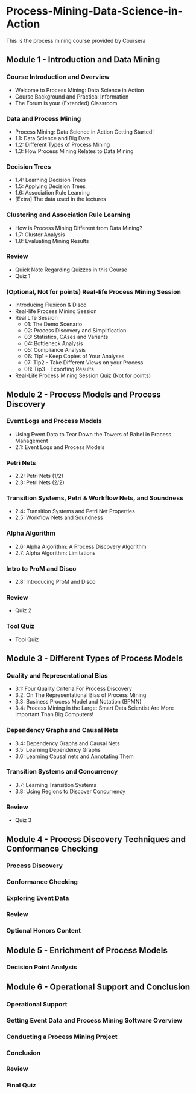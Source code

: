 # Process-Mining-Data-Science-in-Action
This is the process mining course provided by Coursera


## Module 1 - Introduction and Data Mining 
### Course Introduction and Overview
- Welcome to Process Mining: Data Science in Action
- Course Background and Practical Information
- The Forum is your (Extended) Classroom

### Data and Process Mining
- Process Mining: Data Science in Action Getting Started!
- 1.1: Data Science and Big Data
- 1.2: Different Types of Process Mining
- 1.3: How Process Mining Relates to Data Mining

### Decision Trees
- 1.4: Learning Decision Trees
- 1.5: Applying Decision Trees
- 1.6: Association Rule Leanring
- [Extra] The data used in the lectures

### Clustering and Association Rule Learning
- How is Process Mining Different from Data Mining?
- 1.7: Cluster Analysis
- 1.8: Evaluating Mining Results

### Review
- Quick Note Regarding Quizzes in this Course
- Quiz 1

### (Optional, Not for points) Real-life Process Mining Session
- Introducing Fluxicon & Disco
- Real-life Process Mining Session
- Real Life Session
  - 01: The Demo Scenario
  - 02: Process Discovery and Simplification
  - 03: Statistics, CAses and Variants
  - 04: Bottleneck Analysis
  - 05: Compliance Analysis
  - 06: Tip1 - Keep Copies of Your Analyses
  - 07: Tip2 - Take Different Views on your Process
  - 08: Tip3 - Exporting Results
- Real-Life Process Mining Session Quiz (Not for points)


## Module 2 - Process Models and Process Discovery 
### Event Logs and Process Models
- Using Event Data to Tear Down the Towers of Babel in Process Management
- 2.1: Event Logs and Process Models

### Petri Nets
- 2.2: Petri Nets (1/2)
- 2.3: Petri Nets (2/2) 

### Transition Systems, Petri & Workflow Nets, and Soundness
- 2.4: Transition Systems and Petri Net Properties
- 2.5: Workflow Nets and Soundness

### Alpha Algorithm
- 2.6: Alpha Algorithm: A Process Discovery Algorithm
- 2.7: Alpha Algorithm: Limitations

### Intro to ProM and Disco
- 2.8: Introducing ProM and Disco

### Review
- Quiz 2

### Tool Quiz
- Tool Quiz

## Module 3 - Different Types of Process Models

### Quality and Representational Bias
- 3.1: Four Quality Criteria For Process Discovery
- 3.2: On The Representational Bias of Process Mining
- 3.3: Business Process Model and Notation (BPMN)
- 3.4: Process Mining in the Large: Smart Data Scientist Are More Important Than Big Computers!

### Dependency Graphs and Causal Nets
- 3.4: Dependency Graphs and Causal Nets
- 3.5: Learning Dependency Graphs
- 3.6: Learning Causal nets and Annotating Them

### Transition Systems and Concurrency
- 3.7: Learning Transition Systems
- 3.8: Using Regions to Discover Concurrency

### Review
- Quiz 3


## Module 4 - Process Discovery Techniques and Conformance Checking
### Process Discovery 
### Conformance Checking
### Exploring Event Data
### Review
### Optional Honors Content


## Module 5 - Enrichment of Process Models
### Decision Point Analysis

## Module 6 - Operational Support and Conclusion
### Operational Support 
### Getting Event Data and Process Mining Software Overview
### Conducting a Process Mining Project
### Conclusion
### Review
### Final Quiz 

